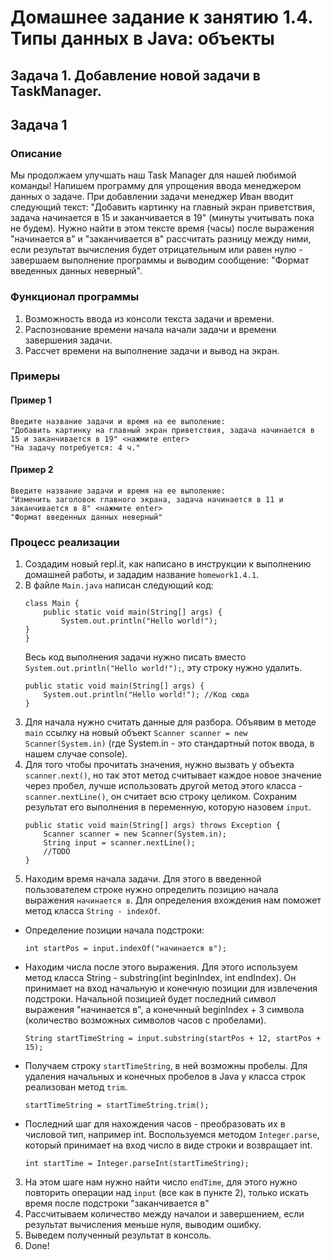 # Домашнее задание к занятию 1.4. Типы данных в Java: объекты
## Задача 1. Добавление новой задачи в TaskManager.

## Задача 1

### Описание
Мы продолжаем улучшать наш Task Manager для нашей любимой команды!
Напишем программу для упрощения ввода менеджером данных о задаче. При добавлении задачи менеджер Иван вводит следующий текст: "Добавить картинку на главный экран приветствия, задача начинается в 15 и заканчивается в 19" (минуты учитывать пока не будем). 
Нужно найти в этом тексте время (часы) после выражения "начинается в" и "заканчивается в" рассчитать разницу между ними, если результат вычисления будет отрицательным или равен нулю - завершаем выполнение программы и выводим сообщение: "Формат введенных данных неверный".  

### Функционал программы
1. Возможность ввода из консоли текста задачи и времени.
2. Распознование времени начала начали задачи и времени завершения задачи.
3. Рассчет времени на выполнение задачи и вывод на экран.

### Примеры
#### Пример 1
```
Введите название задачи и время на ее выполение:
"Добавить картинку на главный экран приветствия, задача начинается в 15 и заканчивается в 19" <нажмите enter>
"На задачу потребуется: 4 ч."
```
#### Пример 2
```
Введите название задачи и время на ее выполение:
"Изменить заголовок главного экрана, задача начинается в 11 и заканчивается в 8" <нажмите enter>
"Формат введенных данных неверный"
```

### Процесс реализации
1. Создадим новый repl.it, как написано в инструкции к выполнению домашней работы, и зададим название `homework1.4.1`.
2. В файле `Main.java` написан следующий код:
    ```
    class Main {
        public static void main(String[] args) {
            System.out.println("Hello world!");
    }
    }
    ``` 
    Весь код выполнения задачи нужно писать вместо `System.out.println("Hello world!");`, эту строку нужно удалить.
    ```
    public static void main(String[] args) {
        System.out.println("Hello world!"); //Код сюда
    }
    ```
3. Для начала нужно считать данные для разбора. Объявим в методе `main` ссылку на новый объект `Scanner scanner = new Scanner(System.in)` (где System.in - это стандартный поток ввода, в нашем случае console).
4. Для того чтобы прочитать значения, нужно вызвать у объекта `scanner.next()`, но так этот метод считывает каждое новое значение через пробел, лучше использовать другой метод этого класса - `scanner.nextLine()`, он считает всю строку целиком.
Сохраним результат его выполнения в переменную, которую назовем `input`. 
    ```
    public static void main(String[] args) throws Exception {
        Scanner scanner = new Scanner(System.in);
        String input = scanner.nextLine();
        //TODO
    }
    ```
5. Находим время начала задачи. Для этого в введенной пользователем строке нужно определить позицию начала выражения `начинается в`. Для определения вхождения нам поможет метод класса `String - indexOf`.
  - Определение позиции начала подстроки:
    ```
    int startPos = input.indexOf("начинается в");
    ```
  - Находим числа после этого выражения. Для этого используем метод класса String - substring(int beginIndex, int endIndex). Он принимает на вход начальную и конечную позиции для извлечения подстроки. Начальной позицией будет последний символ выражения "начинается в", а конечнный beginIndex + 3 символа (количество возможных символов часов с пробелами). 
    ```
    String startTimeString = input.substring(startPos + 12, startPos + 15);
    ```
  - Получаем строку `startTimeString`, в ней возможны пробелы. Для удаления начальных и конечных пробелов в Java у класса строк реализован метод `trim`.
    ```
    startTimeString = startTimeString.trim();
    ```
  - Последний шаг для нахождения часов - преобразовать их в числовой тип, например int. Воспользуемся методом `Integer.parse`, который принимает на вход число в виде строки и возвращает int.
    ```
    int startTime = Integer.parseInt(startTimeString);
    ```
3. На этом шаге нам нужно найти число `endTime`, для этого нужно повторить операции над `input` (все как в пункте 2), только искать время после подстроки "заканчивается в"
4. Рассчитываем количество между началои и завершением, если результат вычисления меньше нуля, выводим ошибку.
5. Выведем полученный результат в консоль.
6. Done! 
